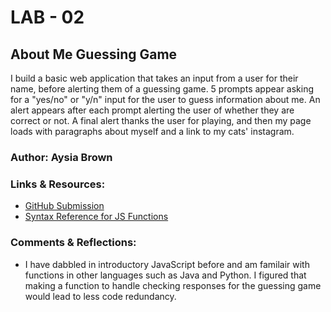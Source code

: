# LAB - 02
## About Me Guessing Game
I build a basic web application that takes an input from a user for their name, before alerting them of a guessing game. 5 prompts appear asking for a "yes/no" or "y/n" input for the user to guess information about me. An alert appears after each prompt alerting the user of whether they are correct or not. A final alert thanks the user for playing, and then my page loads with paragraphs about myself and a link to my cats' instagram. 


### Author: Aysia Brown

### Links & Resources:
- [GitHub Submission](https://github.com/aysiae/lab-02-about-me)
- [Syntax Reference for JS Functions](https://www.w3schools.com/js/js_function_definition.asp)

### Comments & Reflections:
- I have dabbled in introductory JavaScript before and am familair with functions in other languages such as Java and Python. I figured that making a function to handle checking responses for the guessing game would lead to less code redundancy. 

